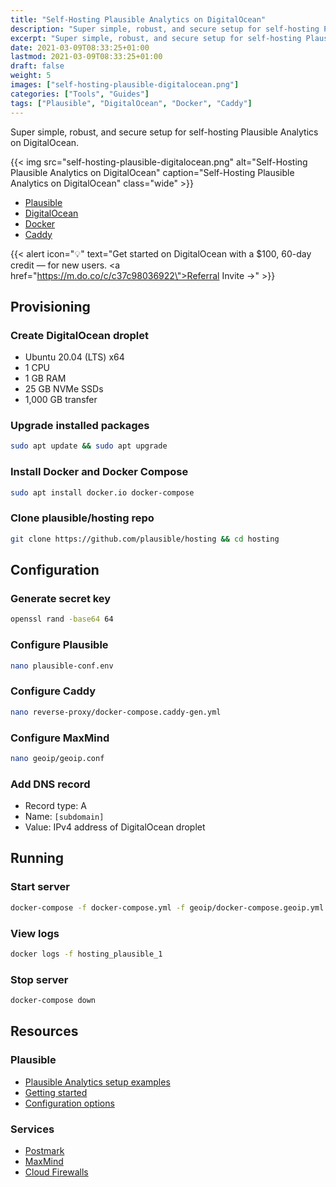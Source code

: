 ```yaml
---
title: "Self-Hosting Plausible Analytics on DigitalOcean"
description: "Super simple, robust, and secure setup for self-hosting Plausible Analytics on DigitalOcean."
excerpt: "Super simple, robust, and secure setup for self-hosting Plausible Analytics on DigitalOcean."
date: 2021-03-09T08:33:25+01:00
lastmod: 2021-03-09T08:33:25+01:00
draft: false
weight: 5
images: ["self-hosting-plausible-digitalocean.png"]
categories: ["Tools", "Guides"]
tags: ["Plausible", "DigitalOcean", "Docker", "Caddy"]
---
```


Super simple, robust, and secure setup for self-hosting Plausible Analytics on DigitalOcean.

{{< img src="self-hosting-plausible-digitalocean.png" alt="Self-Hosting Plausible Analytics on DigitalOcean" caption="Self-Hosting Plausible Analytics on DigitalOcean" class="wide" >}}

- [Plausible](https://plausible.io/)
- [DigitalOcean](https://www.digitalocean.com/)
- [Docker](https://www.docker.com/)
- [Caddy](https://caddyserver.com/)

{{< alert icon="💡" text="Get started on DigitalOcean with a $100, 60-day credit — for new users. <a href=\"https://m.do.co/c/c37c98036922\">Referral Invite →</a>" >}}

## Provisioning

### Create DigitalOcean droplet

- Ubuntu 20.04 (LTS) x64
- 1 CPU
- 1 GB RAM
- 25 GB NVMe SSDs
- 1,000 GB transfer

### Upgrade installed packages

```bash
sudo apt update && sudo apt upgrade
```

### Install Docker and Docker Compose

```bash
sudo apt install docker.io docker-compose
```

### Clone plausible/hosting repo

```bash
git clone https://github.com/plausible/hosting && cd hosting
```

## Configuration

### Generate secret key

```bash
openssl rand -base64 64
```

### Configure Plausible

```bash
nano plausible-conf.env
```

### Configure Caddy

```bash
nano reverse-proxy/docker-compose.caddy-gen.yml
```

### Configure MaxMind

```bash
nano geoip/geoip.conf
```

### Add DNS record

- Record type: A
- Name: `[subdomain]`
- Value: IPv4 address of DigitalOcean droplet

## Running

### Start server

```bash
docker-compose -f docker-compose.yml -f geoip/docker-compose.geoip.yml -f reverse-proxy/docker-compose.caddy-gen.yml up -d
```

### View logs

```bash
docker logs -f hosting_plausible_1
```

### Stop server

```bash
docker-compose down
```

## Resources

### Plausible

- [Plausible Analytics setup examples](https://github.com/plausible/hosting)
- [Getting started](https://plausible.io/docs/self-hosting)
- [Configuration options](https://plausible.io/docs/self-hosting-configuration)

### Services

- [Postmark](https://postmarkapp.com/)
- [MaxMind](https://www.maxmind.com/)
- [Cloud Firewalls](https://www.digitalocean.com/docs/networking/firewalls/)
